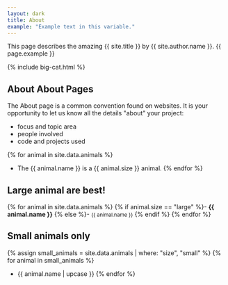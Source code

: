 ```yaml
---
layout: dark
title: About
example: "Example text in this variable."
---
```


This page describes the amazing {{ site.title }} by {{ site.author.name }}.
{{ page.example }}

{% include big-cat.html %}

## About About Pages
The About page is a common convention found on websites.
It is your opportunity to let us know all the details "about" your project:

- focus and topic area
- people involved
- code and projects used

{% for animal in site.data.animals %}
- The {{ animal.name }} is a {{ animal.size }} animal.
{% endfor %}

## Large animal are best!

{% for animal in site.data.animals %}
{% if animal.size == "large" %}- <strong style="color: {{ animal.color }};">{{ animal.name }}</strong>
{% else %}- <small>{{ animal.name }}</small>
{% endif %}
{% endfor %}

## Small animals only

{% assign small_animals = site.data.animals | where: "size", "small" %}
{% for animal in small_animals %}
- {{ animal.name | upcase }}
{% endfor %}

